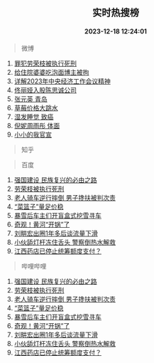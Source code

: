 <div align="center"><h2>实时热搜榜</h2><h4>2023-12-18 12:24:01</h4></div>

> 微博  

1. [罪犯劳荣枝被执行死刑](https://s.weibo.com/weibo?q=%23%E7%BD%AA%E7%8A%AF%E5%8A%B3%E8%8D%A3%E6%9E%9D%E8%A2%AB%E6%89%A7%E8%A1%8C%E6%AD%BB%E5%88%91%23&t=31&band_rank=1&Refer=top)<br />
2. [给住院婆婆吃泡面博主被拘](https://s.weibo.com/weibo?q=%23%E7%BB%99%E4%BD%8F%E9%99%A2%E5%A9%86%E5%A9%86%E5%90%83%E6%B3%A1%E9%9D%A2%E5%8D%9A%E4%B8%BB%E8%A2%AB%E6%8B%98%23&t=31&band_rank=2&Refer=top)<br />
3. [详解2023年中央经济工作会议精神](https://s.weibo.com/weibo?q=%23%E8%AF%A6%E8%A7%A32023%E5%B9%B4%E4%B8%AD%E5%A4%AE%E7%BB%8F%E6%B5%8E%E5%B7%A5%E4%BD%9C%E4%BC%9A%E8%AE%AE%E7%B2%BE%E7%A5%9E%23&t=31&band_rank=3&Refer=top)<br />
4. [佟丽娅入股陈思诚公司](https://s.weibo.com/weibo?q=%23%E4%BD%9F%E4%B8%BD%E5%A8%85%E5%85%A5%E8%82%A1%E9%99%88%E6%80%9D%E8%AF%9A%E5%85%AC%E5%8F%B8%23&t=31&band_rank=4&Refer=top)<br />
5. [张元英 青岛](https://s.weibo.com/weibo?q=%E5%BC%A0%E5%85%83%E8%8B%B1%20%E9%9D%92%E5%B2%9B&t=31&band_rank=5&Refer=top)<br />
6. [草莓价格大跳水](https://s.weibo.com/weibo?q=%23%E8%8D%89%E8%8E%93%E4%BB%B7%E6%A0%BC%E5%A4%A7%E8%B7%B3%E6%B0%B4%23&t=31&band_rank=6&Refer=top)<br />
7. [湿发睡觉 致癌](https://s.weibo.com/weibo?q=%E6%B9%BF%E5%8F%91%E7%9D%A1%E8%A7%89%20%E8%87%B4%E7%99%8C&t=31&band_rank=7&Refer=top)<br />
8. [倪妮周雨彤 体面](https://s.weibo.com/weibo?q=%E5%80%AA%E5%A6%AE%E5%91%A8%E9%9B%A8%E5%BD%A4%20%E4%BD%93%E9%9D%A2&t=31&band_rank=8&Refer=top)<br />
9. [小小的我官宣](https://s.weibo.com/weibo?q=%23%E5%B0%8F%E5%B0%8F%E7%9A%84%E6%88%91%E5%AE%98%E5%AE%A3%23&t=31&band_rank=9&Refer=top)<br />

> 知乎  


> 百度  

1. [强国建设 民族复兴的必由之路](https://www.baidu.com/s?wd=%E5%BC%BA%E5%9B%BD%E5%BB%BA%E8%AE%BE+%E6%B0%91%E6%97%8F%E5%A4%8D%E5%85%B4%E7%9A%84%E5%BF%85%E7%94%B1%E4%B9%8B%E8%B7%AF&sa=fyb_news&rsv_dl=fyb_news)<br />
2. [劳荣枝被执行死刑](https://www.baidu.com/s?wd=%E5%8A%B3%E8%8D%A3%E6%9E%9D%E8%A2%AB%E6%89%A7%E8%A1%8C%E6%AD%BB%E5%88%91&sa=fyb_news&rsv_dl=fyb_news)<br />
3. [老人骑车逆行摔倒 男子搀扶被判次责](https://www.baidu.com/s?wd=%E8%80%81%E4%BA%BA%E9%AA%91%E8%BD%A6%E9%80%86%E8%A1%8C%E6%91%94%E5%80%92+%E7%94%B7%E5%AD%90%E6%90%80%E6%89%B6%E8%A2%AB%E5%88%A4%E6%AC%A1%E8%B4%A3&sa=fyb_news&rsv_dl=fyb_news)<br />
4. [“菜篮子”量足价稳](https://www.baidu.com/s?wd=%E2%80%9C%E8%8F%9C%E7%AF%AE%E5%AD%90%E2%80%9D%E9%87%8F%E8%B6%B3%E4%BB%B7%E7%A8%B3&sa=fyb_news&rsv_dl=fyb_news)<br />
5. [暴雪后车主们开盲盒式挖雪寻车](https://www.baidu.com/s?wd=%E6%9A%B4%E9%9B%AA%E5%90%8E%E8%BD%A6%E4%B8%BB%E4%BB%AC%E5%BC%80%E7%9B%B2%E7%9B%92%E5%BC%8F%E6%8C%96%E9%9B%AA%E5%AF%BB%E8%BD%A6&sa=fyb_news&rsv_dl=fyb_news)<br />
6. [奇观！黄河“开锅”了](https://www.baidu.com/s?wd=%E5%A5%87%E8%A7%82%EF%BC%81%E9%BB%84%E6%B2%B3%E2%80%9C%E5%BC%80%E9%94%85%E2%80%9D%E4%BA%86&sa=fyb_news&rsv_dl=fyb_news)<br />
7. [刘畊宏出圈1年多后谈流量下滑](https://www.baidu.com/s?wd=%E5%88%98%E7%95%8A%E5%AE%8F%E5%87%BA%E5%9C%881%E5%B9%B4%E5%A4%9A%E5%90%8E%E8%B0%88%E6%B5%81%E9%87%8F%E4%B8%8B%E6%BB%91&sa=fyb_news&rsv_dl=fyb_news)<br />
8. [小伙舔灯杆冻住舌头 警察倒热水解救](https://www.baidu.com/s?wd=%E5%B0%8F%E4%BC%99%E8%88%94%E7%81%AF%E6%9D%86%E5%86%BB%E4%BD%8F%E8%88%8C%E5%A4%B4+%E8%AD%A6%E5%AF%9F%E5%80%92%E7%83%AD%E6%B0%B4%E8%A7%A3%E6%95%91&sa=fyb_news&rsv_dl=fyb_news)<br />
9. [江西药店已停止统筹额度支付？](https://www.baidu.com/s?wd=%E6%B1%9F%E8%A5%BF%E8%8D%AF%E5%BA%97%E5%B7%B2%E5%81%9C%E6%AD%A2%E7%BB%9F%E7%AD%B9%E9%A2%9D%E5%BA%A6%E6%94%AF%E4%BB%98%EF%BC%9F&sa=fyb_news&rsv_dl=fyb_news)<br />

> 哔哩哔哩  

1. [强国建设 民族复兴的必由之路](https://www.baidu.com/s?wd=%E5%BC%BA%E5%9B%BD%E5%BB%BA%E8%AE%BE+%E6%B0%91%E6%97%8F%E5%A4%8D%E5%85%B4%E7%9A%84%E5%BF%85%E7%94%B1%E4%B9%8B%E8%B7%AF&sa=fyb_news&rsv_dl=fyb_news)<br />
2. [劳荣枝被执行死刑](https://www.baidu.com/s?wd=%E5%8A%B3%E8%8D%A3%E6%9E%9D%E8%A2%AB%E6%89%A7%E8%A1%8C%E6%AD%BB%E5%88%91&sa=fyb_news&rsv_dl=fyb_news)<br />
3. [老人骑车逆行摔倒 男子搀扶被判次责](https://www.baidu.com/s?wd=%E8%80%81%E4%BA%BA%E9%AA%91%E8%BD%A6%E9%80%86%E8%A1%8C%E6%91%94%E5%80%92+%E7%94%B7%E5%AD%90%E6%90%80%E6%89%B6%E8%A2%AB%E5%88%A4%E6%AC%A1%E8%B4%A3&sa=fyb_news&rsv_dl=fyb_news)<br />
4. [“菜篮子”量足价稳](https://www.baidu.com/s?wd=%E2%80%9C%E8%8F%9C%E7%AF%AE%E5%AD%90%E2%80%9D%E9%87%8F%E8%B6%B3%E4%BB%B7%E7%A8%B3&sa=fyb_news&rsv_dl=fyb_news)<br />
5. [暴雪后车主们开盲盒式挖雪寻车](https://www.baidu.com/s?wd=%E6%9A%B4%E9%9B%AA%E5%90%8E%E8%BD%A6%E4%B8%BB%E4%BB%AC%E5%BC%80%E7%9B%B2%E7%9B%92%E5%BC%8F%E6%8C%96%E9%9B%AA%E5%AF%BB%E8%BD%A6&sa=fyb_news&rsv_dl=fyb_news)<br />
6. [奇观！黄河“开锅”了](https://www.baidu.com/s?wd=%E5%A5%87%E8%A7%82%EF%BC%81%E9%BB%84%E6%B2%B3%E2%80%9C%E5%BC%80%E9%94%85%E2%80%9D%E4%BA%86&sa=fyb_news&rsv_dl=fyb_news)<br />
7. [刘畊宏出圈1年多后谈流量下滑](https://www.baidu.com/s?wd=%E5%88%98%E7%95%8A%E5%AE%8F%E5%87%BA%E5%9C%881%E5%B9%B4%E5%A4%9A%E5%90%8E%E8%B0%88%E6%B5%81%E9%87%8F%E4%B8%8B%E6%BB%91&sa=fyb_news&rsv_dl=fyb_news)<br />
8. [小伙舔灯杆冻住舌头 警察倒热水解救](https://www.baidu.com/s?wd=%E5%B0%8F%E4%BC%99%E8%88%94%E7%81%AF%E6%9D%86%E5%86%BB%E4%BD%8F%E8%88%8C%E5%A4%B4+%E8%AD%A6%E5%AF%9F%E5%80%92%E7%83%AD%E6%B0%B4%E8%A7%A3%E6%95%91&sa=fyb_news&rsv_dl=fyb_news)<br />
9. [江西药店已停止统筹额度支付？](https://www.baidu.com/s?wd=%E6%B1%9F%E8%A5%BF%E8%8D%AF%E5%BA%97%E5%B7%B2%E5%81%9C%E6%AD%A2%E7%BB%9F%E7%AD%B9%E9%A2%9D%E5%BA%A6%E6%94%AF%E4%BB%98%EF%BC%9F&sa=fyb_news&rsv_dl=fyb_news)<br />
